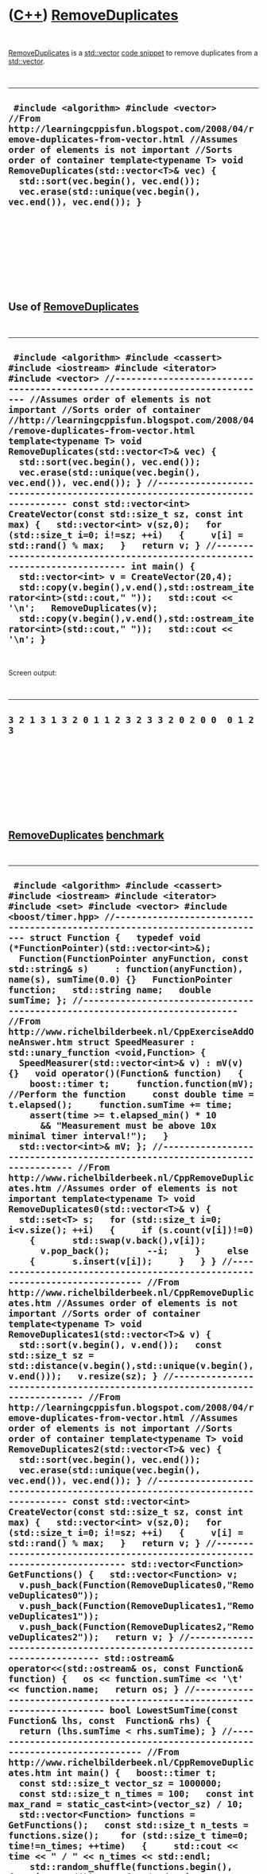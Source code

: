 
 

 

 

 

 

([C++](Cpp.md)) [RemoveDuplicates](CppRemoveDuplicates.md)
============================================================

 

[RemoveDuplicates](CppRemoveDuplicates.md) is a
[std::vector](CppStdVector.md) [code snippet](CppCodeSnippets.md) to
remove duplicates from a [std::vector](CppStdVector.md).

 

  ---------------------------------------------------------------------------------------------------------------------------------------------------------------------------------------------------------------------------------------------------------------------------------------------------------------------------------------------------------------------------------
  ` #include <algorithm> #include <vector>  //From http://learningcppisfun.blogspot.com/2008/04/remove-duplicates-from-vector.html //Assumes order of elements is not important //Sorts order of container template<typename T> void RemoveDuplicates(std::vector<T>& vec) {   std::sort(vec.begin(), vec.end());   vec.erase(std::unique(vec.begin(), vec.end()), vec.end()); }`
  ---------------------------------------------------------------------------------------------------------------------------------------------------------------------------------------------------------------------------------------------------------------------------------------------------------------------------------------------------------------------------------

 

 

 

 

 

Use of [RemoveDuplicates](CppRemoveDuplicates.md)
--------------------------------------------------

 

  --------------------------------------------------------------------------------------------------------------------------------------------------------------------------------------------------------------------------------------------------------------------------------------------------------------------------------------------------------------------------------------------------------------------------------------------------------------------------------------------------------------------------------------------------------------------------------------------------------------------------------------------------------------------------------------------------------------------------------------------------------------------------------------------------------------------------------------------------------------------------------------------------------------------------------------------------------------------------------------------------------------------------------------------------------------------------------------------------------------------------------------------------------------
  ` #include <algorithm> #include <cassert> #include <iostream> #include <iterator> #include <vector> //--------------------------------------------------------------------------- //Assumes order of elements is not important //Sorts order of container //http://learningcppisfun.blogspot.com/2008/04/remove-duplicates-from-vector.html template<typename T> void RemoveDuplicates(std::vector<T>& vec) {   std::sort(vec.begin(), vec.end());   vec.erase(std::unique(vec.begin(), vec.end()), vec.end()); } //--------------------------------------------------------------------------- const std::vector<int> CreateVector(const std::size_t sz, const int max) {   std::vector<int> v(sz,0);   for (std::size_t i=0; i!=sz; ++i)   {     v[i] = std::rand() % max;   }   return v; } //--------------------------------------------------------------------------- int main() {   std::vector<int> v = CreateVector(20,4);   std::copy(v.begin(),v.end(),std::ostream_iterator<int>(std::cout," "));   std::cout << '\n';   RemoveDuplicates(v);   std::copy(v.begin(),v.end(),std::ostream_iterator<int>(std::cout," "));   std::cout << '\n'; }`
  --------------------------------------------------------------------------------------------------------------------------------------------------------------------------------------------------------------------------------------------------------------------------------------------------------------------------------------------------------------------------------------------------------------------------------------------------------------------------------------------------------------------------------------------------------------------------------------------------------------------------------------------------------------------------------------------------------------------------------------------------------------------------------------------------------------------------------------------------------------------------------------------------------------------------------------------------------------------------------------------------------------------------------------------------------------------------------------------------------------------------------------------------------------

 

Screen output:

 

  ------------------------------------------------------
  ` 3 2 1 3 1 3 2 0 1 1 2 3 2 3 3 2 0 2 0 0  0 1 2 3 `
  ------------------------------------------------------

 

 

 

 

 

[RemoveDuplicates](CppRemoveDuplicates.md) [benchmark](CppBenchmark.md)
-------------------------------------------------------------------------

 

  -------------------------------------------------------------------------------------------------------------------------------------------------------------------------------------------------------------------------------------------------------------------------------------------------------------------------------------------------------------------------------------------------------------------------------------------------------------------------------------------------------------------------------------------------------------------------------------------------------------------------------------------------------------------------------------------------------------------------------------------------------------------------------------------------------------------------------------------------------------------------------------------------------------------------------------------------------------------------------------------------------------------------------------------------------------------------------------------------------------------------------------------------------------------------------------------------------------------------------------------------------------------------------------------------------------------------------------------------------------------------------------------------------------------------------------------------------------------------------------------------------------------------------------------------------------------------------------------------------------------------------------------------------------------------------------------------------------------------------------------------------------------------------------------------------------------------------------------------------------------------------------------------------------------------------------------------------------------------------------------------------------------------------------------------------------------------------------------------------------------------------------------------------------------------------------------------------------------------------------------------------------------------------------------------------------------------------------------------------------------------------------------------------------------------------------------------------------------------------------------------------------------------------------------------------------------------------------------------------------------------------------------------------------------------------------------------------------------------------------------------------------------------------------------------------------------------------------------------------------------------------------------------------------------------------------------------------------------------------------------------------------------------------------------------------------------------------------------------------------------------------------------------------------------------------------------------------------------------------------------------------------------------------------------------------------------------------------------------------------------------------------------------------------------------------------------------------------------------------------------------------------------------------------------------------------------------------------------------------------------------------------------------------------------------------------------------------------------------------------------------------------------------------------------------------------------------------------------------------------------------------------------------------------------------------------------------------------------------------------------------------------------------------------------------------------------------------------------------------------------------------------------------------------------------------------------------------------------------------------------------------------------------------------------------------------------------------------------------------------------------------------------------------------------------------------------------------------------------------------------------------------------------------------------------------------------------------------------------------------------------------------------------------------------------------------------------------------------------------------------------------
  ` #include <algorithm> #include <cassert> #include <iostream> #include <iterator> #include <set> #include <vector> #include <boost/timer.hpp> //--------------------------------------------------------------------------- struct Function {   typedef void (*FunctionPointer)(std::vector<int>&);   Function(FunctionPointer anyFunction, const std::string& s)     : function(anyFunction), name(s), sumTime(0.0) {}   FunctionPointer function;   std::string name;   double sumTime; }; //--------------------------------------------------------------------------- //From http://www.richelbilderbeek.nl/CppExerciseAddOneAnswer.htm struct SpeedMeasurer : std::unary_function <void,Function> {   SpeedMeasurer(std::vector<int>& v) : mV(v) {}   void operator()(Function& function)   {     boost::timer t;     function.function(mV); //Perform the function     const double time = t.elapsed();     function.sumTime += time;     assert(time >= t.elapsed_min() * 10       && "Measurement must be above 10x minimal timer interval!");   }   std::vector<int>& mV; }; //--------------------------------------------------------------------------- //From http://www.richelbilderbeek.nl/CppRemoveDuplicates.htm //Assumes order of elements is not important template<typename T> void RemoveDuplicates0(std::vector<T>& v) {   std::set<T> s;   for (std::size_t i=0; i<v.size(); ++i)   {     if (s.count(v[i])!=0)     {       std::swap(v.back(),v[i]);       v.pop_back();       --i;     }     else     {       s.insert(v[i]);     }   } } //--------------------------------------------------------------------------- //From http://www.richelbilderbeek.nl/CppRemoveDuplicates.htm //Assumes order of elements is not important //Sorts order of container template<typename T> void RemoveDuplicates1(std::vector<T>& v) {   std::sort(v.begin(), v.end());   const std::size_t sz = std::distance(v.begin(),std::unique(v.begin(), v.end()));   v.resize(sz); } //--------------------------------------------------------------------------- //From http://learningcppisfun.blogspot.com/2008/04/remove-duplicates-from-vector.html //Assumes order of elements is not important //Sorts order of container template<typename T> void RemoveDuplicates2(std::vector<T>& vec) {   std::sort(vec.begin(), vec.end());   vec.erase(std::unique(vec.begin(), vec.end()), vec.end()); } //--------------------------------------------------------------------------- const std::vector<int> CreateVector(const std::size_t sz, const int max) {   std::vector<int> v(sz,0);   for (std::size_t i=0; i!=sz; ++i)   {     v[i] = std::rand() % max;   }   return v; } //--------------------------------------------------------------------------- std::vector<Function> GetFunctions() {   std::vector<Function> v;   v.push_back(Function(RemoveDuplicates0,"RemoveDuplicates0"));   v.push_back(Function(RemoveDuplicates1,"RemoveDuplicates1"));   v.push_back(Function(RemoveDuplicates2,"RemoveDuplicates2"));   return v; } //--------------------------------------------------------------------------- std::ostream&  operator<<(std::ostream& os, const Function& function) {   os << function.sumTime << '\t' << function.name;   return os; } //--------------------------------------------------------------------------- bool LowestSumTime(const  Function& lhs, const  Function& rhs) {   return (lhs.sumTime < rhs.sumTime); } //--------------------------------------------------------------------------- //From http://www.richelbilderbeek.nl/CppRemoveDuplicates.htm int main() {   boost::timer t;    const std::size_t vector_sz = 1000000;   const std::size_t n_times = 100;   const int max_rand = static_cast<int>(vector_sz) / 10;   std::vector<Function> functions = GetFunctions();   const std::size_t n_tests = functions.size();    for (std::size_t time=0; time!=n_times; ++time)   {     std::cout << time << " / " << n_times << std::endl;     std::random_shuffle(functions.begin(), functions.end());     for (std::size_t test=0; test!=n_tests; ++test)     {       std::vector<int> v = CreateVector(vector_sz, max_rand);       SpeedMeasurer s(v);       s.operator ()(functions[test]);     }   }    std::cout << "Done.\n";   std::cout << "Size std::vector: " << vector_sz << '\n';   std::cout << "Repeats: " << n_times << '\n';   std::cout << "Timer minimal interval: " << t.elapsed_min() << '\n';   std::sort(functions.begin(),functions.end(),LowestSumTime);   std::copy(functions.begin(),functions.end(), std::ostream_iterator<Function>(std::cout,"\n"));   std::cout << "Total running time: " << t.elapsed() << " seconds.\n";   std::cin.get(); }`
  -------------------------------------------------------------------------------------------------------------------------------------------------------------------------------------------------------------------------------------------------------------------------------------------------------------------------------------------------------------------------------------------------------------------------------------------------------------------------------------------------------------------------------------------------------------------------------------------------------------------------------------------------------------------------------------------------------------------------------------------------------------------------------------------------------------------------------------------------------------------------------------------------------------------------------------------------------------------------------------------------------------------------------------------------------------------------------------------------------------------------------------------------------------------------------------------------------------------------------------------------------------------------------------------------------------------------------------------------------------------------------------------------------------------------------------------------------------------------------------------------------------------------------------------------------------------------------------------------------------------------------------------------------------------------------------------------------------------------------------------------------------------------------------------------------------------------------------------------------------------------------------------------------------------------------------------------------------------------------------------------------------------------------------------------------------------------------------------------------------------------------------------------------------------------------------------------------------------------------------------------------------------------------------------------------------------------------------------------------------------------------------------------------------------------------------------------------------------------------------------------------------------------------------------------------------------------------------------------------------------------------------------------------------------------------------------------------------------------------------------------------------------------------------------------------------------------------------------------------------------------------------------------------------------------------------------------------------------------------------------------------------------------------------------------------------------------------------------------------------------------------------------------------------------------------------------------------------------------------------------------------------------------------------------------------------------------------------------------------------------------------------------------------------------------------------------------------------------------------------------------------------------------------------------------------------------------------------------------------------------------------------------------------------------------------------------------------------------------------------------------------------------------------------------------------------------------------------------------------------------------------------------------------------------------------------------------------------------------------------------------------------------------------------------------------------------------------------------------------------------------------------------------------------------------------------------------------------------------------------------------------------------------------------------------------------------------------------------------------------------------------------------------------------------------------------------------------------------------------------------------------------------------------------------------------------------------------------------------------------------------------------------------------------------------------------------------------------------------------------------------------

 

Screen output:

 

  ---------------------------------------------------------------------------------------------------------------------------------------------------------------------------------------------------------------------------------------------------------
  ` 0 / 100 1 / 100 [Intermediate values] 98 / 100 99 / 100 Done. Size std::vector: 1000000 Repeats: 100 Timer minimal interval: 1e-06 39.45   RemoveDuplicates2 39.47   RemoveDuplicates1 59.24   RemoveDuplicates0 Total running time: 147.24 seconds.`
  ---------------------------------------------------------------------------------------------------------------------------------------------------------------------------------------------------------------------------------------------------------

 

 

 

 

 

 

